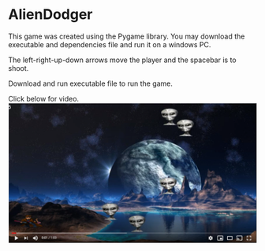 # AlienDodger
This game was created using the Pygame library. 
You may download the executable and dependencies file and run it on a windows PC.

The left-right-up-down arrows move the player and the spacebar is to shoot.

Download and run executable file to run the game.

Click below for video.
[![Demonstration](https://github.com/danialesaid/AlienDodger/blob/master/AlienDodgerGame.PNG)](https://youtu.be/z65f4V-tNlQ)
